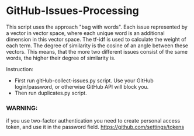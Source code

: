 # GitHub-Issues-Processing
This script uses the approach "bag with words". Each issue represented by a vector in vector space, where each unique word is an additional dimension in this vector space.
The tf-idf is used to calculate the weight of each term. The degree of similarity is the cosine of an angle between these vectors. This means, that the more two different issues consist of the same words, the higher their degree of similarity is.

Instruction:
* First run gitHub-collect-issues.py script. Use your GitHub login/password, or otherwise GitHub API will block you.
* Then run duplicates.py script.

### WARNING:
if you use two-factor authentication you need to create personal access token, and use it in the password field.
https://github.com/settings/tokens
